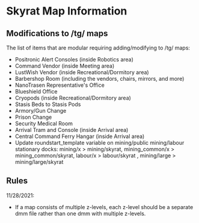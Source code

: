 # Skyrat Map Information

## Modifications to /tg/ maps

The list of items that are modular requiring adding/modifying to /tg/ maps:

- Positronic Alert Consoles (inside Robotics area)
- Command Vendor (inside Meeting area)
- LustWish Vendor (inside Recreational/Dormitory area)
- Barbershop Room (including the vendors, chairs, mirrors, and more)
- NanoTrasen Representative's Office
- Blueshield Office
- Cryopods (inside Recreational/Dormitory area)
- Stasis Beds to Stasis Pods
- Armory/Gun Change
- Prison Change
- Security Medical Room
- Arrival Tram and Console (inside Arrival area)
- Central Command Ferry Hangar (inside Arrival area)
- Update roundstart_template variable on mining/public mining/labour stationary docks: mining/x > mining/skyrat, mining_common/x > mining_common/skyrat, labour/x > labour/skyrat , mining/large > mining/large/skyrat

## Rules

11/28/2021:

- If a map consists of multiple z-levels, each z-level should be a separate dmm file rather than one dmm with multiple z-levels.

